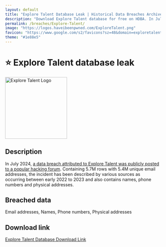 ```yaml
---
layout: default
title: "Explore Talent Database Leak | Historical Data Breaches Archive"
description: "Download Explore Talent database for free on HDBA. In July 2024, a data breach attributed to Explore Talent was publicly posted to a popular hacking forum."
permalink: /breaches/Explore-Talent/
image: "https://logos.haveibeenpwned.com/ExploreTalent.png"
favicon: "https://www.google.com/s2/favicons?sz=48&domain=exploretalent.com"
theme: "#1e88e5"
---
```


# ⭐ Explore Talent database leak

<img src="https://logos.haveibeenpwned.com/ExploreTalent.png" alt="Explore Talent Logo" width="200" height="200">

## Description

In July 2024, <a href="https://redirect.trace.rip/?url=https://x.com/H4ckManac/status/1813528139881988225" target="_blank" rel="noopener">a data breach attributed to Explore Talent was publicly posted to a popular hacking forum</a>. Containing 5.7M rows with 5.4M unique email addresses, the incident has been described by various sources as occurring between early 2022 to 2023 and also contains names, phone numbers and physical addresses.

## Breached data

Email addresses, Names, Phone numbers, Physical addresses

## Download link

[Explore Talent Database Download Link](https://redirect.trace.rip/?url=https://buzzheavier.com/18u0dpmzrbxk)
